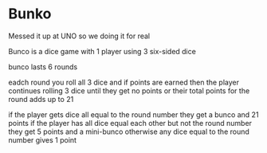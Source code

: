 # Bunko
Messed it up at UNO so we doing it for real

Bunco is a dice game with 1 player using 3 six-sided dice

bunco lasts 6 rounds

eadch round you roll all 3 dice and if points are earned then the player continues rolling 3 dice until they get no points or their total points for 
the round adds up to 21

if the player gets dice all equal to the round number they get a bunco and 21 points
if the player has all dice equal each other but not the round number they get 5 points and a mini-bunco
otherwise any dice equal to the round number gives 1 point

